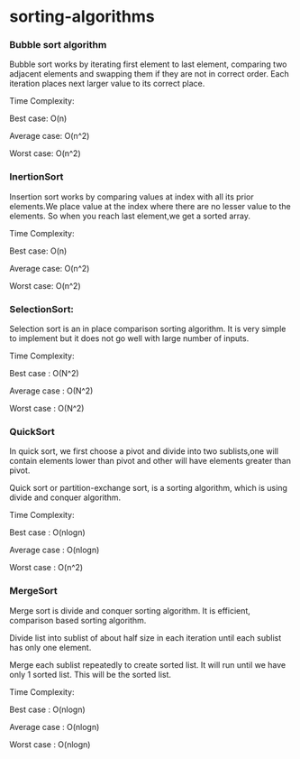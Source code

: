 # sorting-algorithms
### Bubble sort algorithm

Bubble sort works by iterating first element to last element, comparing two adjacent elements and swapping them if they are not in correct order. Each iteration places next larger value to its correct place.

Time Complexity:

Best case: O(n)

Average case: O(n^2)

Worst case: O(n^2)

### InertionSort

Insertion sort works by comparing values at index with all its prior elements.We place value at the index where there are no lesser value to the elements. So when you reach last element,we get a sorted array.

Time Complexity:

Best case: O(n)

Average case: O(n^2)

Worst case: O(n^2)

### SelectionSort:

Selection sort is an in place comparison sorting algorithm. It is very simple to implement but it does not go well with large number of inputs.

Time Complexity:

Best case : O(N^2)

Average case : O(N^2)

Worst case : O(N^2)

### QuickSort

In quick sort, we first choose a pivot and divide into two sublists,one will contain elements lower than pivot and other will have elements greater than pivot.

Quick sort or partition-exchange sort, is a sorting algorithm, which is using divide and conquer algorithm.

Time Complexity:

Best case : O(nlogn)

Average case : O(nlogn)

Worst case : O(n^2)


### MergeSort
Merge sort is divide and conquer sorting algorithm. It is efficient, comparison based sorting algorithm.

Divide list into sublist of about half size in each iteration until each sublist has only one element.

Merge each sublist repeatedly to create sorted list. It will run until we have only 1 sorted list. This will be the sorted list.

Time Complexity:

Best case : O(nlogn)

Average case : O(nlogn)

Worst case : O(nlogn)

